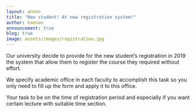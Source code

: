 ```yaml
---
layout: annon
title: "New student! At new registration system!"
author: hannan
announcement: true
blog: true
image: assets/images/registration.jpg
---
```


Our university decide to provide for the new student’s registration in 2019 the system that allow them to register the course they required without effort.


We specify academic office in each faculty to accomplish this task so you only need to fill up the form and apply it to this office. 

Your task to be on the time of registration period and especially if you want certain lecture with suitable time section.

